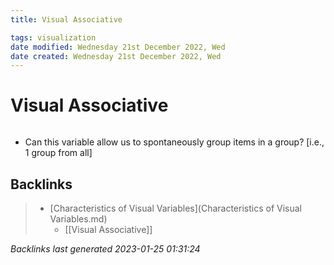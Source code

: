 ```yaml
---
title: Visual Associative

tags: visualization 
date modified: Wednesday 21st December 2022, Wed
date created: Wednesday 21st December 2022, Wed
---
```


# Visual Associative
```toc
```

- Can this variable allow us to spontaneously group items in a group? [i.e., 1 group from all]

## Backlinks

> - [Characteristics of Visual Variables](Characteristics of Visual Variables.md)
>   - [[Visual Associative]]

_Backlinks last generated 2023-01-25 01:31:24_
